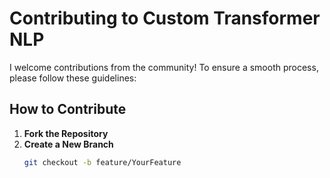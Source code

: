 # Contributing to Custom Transformer NLP

I welcome contributions from the community! To ensure a smooth process, please follow these guidelines:

## How to Contribute

1. **Fork the Repository**
2. **Create a New Branch**
   ```bash
   git checkout -b feature/YourFeature
